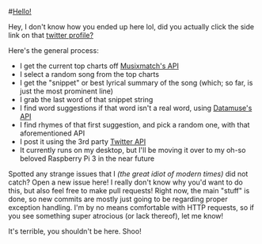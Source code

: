 #[Hello!](https://twitter.com/lyrhymer)

Hey, I don't know how you ended up here lol, did you actually click the side link on that
[twitter profile?](https://twitter.com/lyrhymer)

Here's the general process:

- I get the current top charts off [Musixmatch's API](https://developer.musixmatch.com/documentation)
- I select a random song from the top charts
- I get the "snippet" or best lyrical summary of the song (which; so far, is just the most prominent line)
- I grab the last word of that snippet string
- I find word suggestions if that word isn't a real word, using [Datamuse's API](http://www.datamuse.com/api/)
- I find rhymes of that first suggestion, and pick a random one, with that aforementioned API
- I post it using the 3rd party [Twitter API](https://github.com/ttezel/twit)
- It currently runs on my desktop, but I'll be moving it over to my oh-so beloved Raspberry Pi 3 in the near future

Spotted any strange issues that I _(the great idiot of modern times)_ did not catch? Open
a new issue here! I really don't know why you'd want to do this, but also feel free to
make pull requests! Right now, the main "stuff" is done, so new commits are mostly just
going to be regarding proper exception handling. I'm by no means comfortable with HTTP 
requests, so if you see something super atrocious (or lack thereof), let me know!

It's terrible, you shouldn't be here. Shoo!